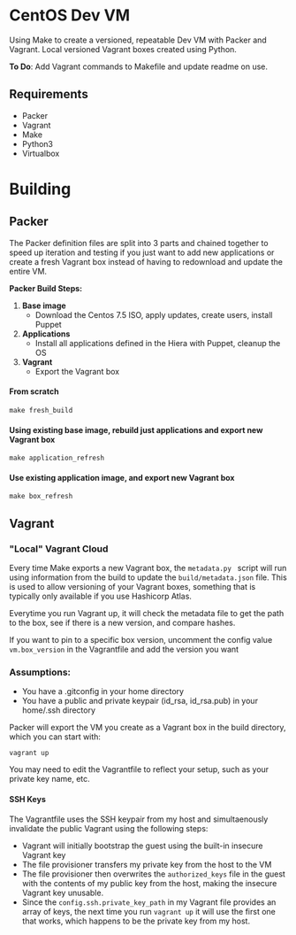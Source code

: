 # CentOS Dev VM
Using Make to create a versioned, repeatable Dev VM with Packer and Vagrant. Local versioned Vagrant boxes created using Python.

**To Do**:
Add Vagrant commands to Makefile and update readme on use.

## Requirements
* Packer
* Vagrant
* Make
* Python3
* Virtualbox

# Building

## Packer
The Packer definition files are split into 3 parts and chained together to speed up iteration and testing if you just want to add new applications or create a fresh Vagrant box instead of having to redownload and update the entire VM.

**Packer Build Steps:**

1. **Base image** 
   - Download the Centos 7.5 ISO, apply updates, create users, install Puppet
2. **Applications** 
   - Install all applications defined in the Hiera with Puppet, cleanup the OS
3. **Vagrant**
   - Export the Vagrant box

#### From scratch
```
make fresh_build
```

#### Using existing base image, rebuild just applications and export new Vagrant box
```
make application_refresh
```

#### Use existing application image, and export new Vagrant box
```
make box_refresh
```
## Vagrant
### "Local" Vagrant Cloud
Every time Make exports a new Vagrant box, the `metadata.py ` script will run using information from the build to update the `build/metadata.json` file. This is used to allow versioning of your Vagrant boxes, something that is typically only available if you use Hashicorp Atlas.

Everytime you run Vagrant up, it will check the metadata file to get the path to the box, see if there is a new version, and compare hashes.  

If you want to pin to a specific box version, uncomment the config value `vm.box_version` in the Vagrantfile and add the version you want

### Assumptions:
* You have a .gitconfig in your home directory
* You have a public and private keypair (id_rsa, id_rsa.pub) in your home/.ssh directory

Packer will export the VM you create as a Vagrant box in the build directory, which you can start with:
```
vagrant up
```

You may need to edit the Vagrantfile to reflect your setup, such as your private key name, etc.

#### SSH Keys
The Vagrantfile uses the SSH keypair from my host and simultaenously invalidate the public Vagrant using the following steps:

* Vagrant will initially bootstrap the guest using the built-in insecure Vagrant key
* The file provisioner transfers my private key from the host to the VM
* The file provisioner then overwrites the `authorized_keys` file in the guest with the contents of my public key from the host, making the insecure Vagrant key unusable.
* Since the `config.ssh.private_key_path` in my Vagrant file provides an array of keys, the next time you run `vagrant up` it will use the first one that works, which happens to be the private key from my host.
